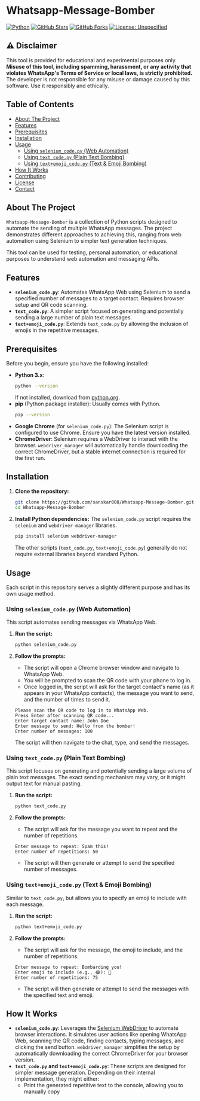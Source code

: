 # Whatsapp-Message-Bomber

[![Python](https://img.shields.io/badge/Language-Python-blue.svg)](https://www.python.org/)
[![GitHub Stars](https://img.shields.io/github/stars/sanskar008/Whatsapp-Message-Bomber?style=social)](https://github.com/sanskar008/Whatsapp-Message-Bomber/stargazers)
[![GitHub Forks](https://img.shields.io/github/forks/sanskar008/Whatsapp-Message-Bomber?style=social)](https://github.com/sanskar008/Whatsapp-Message-Bomber/network/members)
[![License: Unspecified](https://img.shields.io/badge/License-Unspecified-lightgrey.svg)](#license)

## ⚠️ Disclaimer

This tool is provided for educational and experimental purposes only. **Misuse of this tool, including spamming, harassment, or any activity that violates WhatsApp's Terms of Service or local laws, is strictly prohibited.** The developer is not responsible for any misuse or damage caused by this software. Use it responsibly and ethically.

## Table of Contents

- [About The Project](#about-the-project)
- [Features](#features)
- [Prerequisites](#prerequisites)
- [Installation](#installation)
- [Usage](#usage)
  - [Using `selenium_code.py` (Web Automation)](#using-selenium_code.py-web-automation)
  - [Using `text_code.py` (Plain Text Bombing)](#using-text_code.py-plain-text-bombing)
  - [Using `text+emoji_code.py` (Text & Emoji Bombing)](#using-textemoji_code.py-text--emoji-bombing)
- [How It Works](#how-it-works)
- [Contributing](#contributing)
- [License](#license)
- [Contact](#contact)

## About The Project

`Whatsapp-Message-Bomber` is a collection of Python scripts designed to automate the sending of multiple WhatsApp messages. The project demonstrates different approaches to achieving this, ranging from web automation using Selenium to simpler text generation techniques.

This tool can be used for testing, personal automation, or educational purposes to understand web automation and messaging APIs.

## Features

*   **`selenium_code.py`**: Automates WhatsApp Web using Selenium to send a specified number of messages to a target contact. Requires browser setup and QR code scanning.
*   **`text_code.py`**: A simpler script focused on generating and potentially sending a large number of plain text messages.
*   **`text+emoji_code.py`**: Extends `text_code.py` by allowing the inclusion of emojis in the repetitive messages.

## Prerequisites

Before you begin, ensure you have the following installed:

*   **Python 3.x**:
    ```bash
    python --version
    ```
    If not installed, download from [python.org](https://www.python.org/downloads/).
*   **pip** (Python package installer): Usually comes with Python.
    ```bash
    pip --version
    ```
*   **Google Chrome** (for `selenium_code.py`): The Selenium script is configured to use Chrome. Ensure you have the latest version installed.
*   **ChromeDriver**: Selenium requires a WebDriver to interact with the browser. `webdriver_manager` will automatically handle downloading the correct ChromeDriver, but a stable internet connection is required for the first run.

## Installation

1.  **Clone the repository:**
    ```bash
    git clone https://github.com/sanskar008/Whatsapp-Message-Bomber.git
    cd Whatsapp-Message-Bomber
    ```

2.  **Install Python dependencies:**
    The `selenium_code.py` script requires the `selenium` and `webdriver-manager` libraries.
    ```bash
    pip install selenium webdriver-manager
    ```
    The other scripts (`text_code.py`, `text+emoji_code.py`) generally do not require external libraries beyond standard Python.

## Usage

Each script in this repository serves a slightly different purpose and has its own usage method.

### Using `selenium_code.py` (Web Automation)

This script automates sending messages via WhatsApp Web.

1.  **Run the script:**
    ```bash
    python selenium_code.py
    ```

2.  **Follow the prompts:**
    *   The script will open a Chrome browser window and navigate to WhatsApp Web.
    *   You will be prompted to scan the QR code with your phone to log in.
    *   Once logged in, the script will ask for the target contact's name (as it appears in your WhatsApp contacts), the message you want to send, and the number of times to send it.

    ```
    Please scan the QR code to log in to WhatsApp Web.
    Press Enter after scanning QR code...
    Enter target contact name: John Doe
    Enter message to send: Hello from the bomber!
    Enter number of messages: 100
    ```

    The script will then navigate to the chat, type, and send the messages.

### Using `text_code.py` (Plain Text Bombing)

This script focuses on generating and potentially sending a large volume of plain text messages. The exact sending mechanism may vary, or it might output text for manual pasting.

1.  **Run the script:**
    ```bash
    python text_code.py
    ```

2.  **Follow the prompts:**
    *   The script will ask for the message you want to repeat and the number of repetitions.

    ```
    Enter message to repeat: Spam this!
    Enter number of repetitions: 50
    ```

    *   The script will then generate or attempt to send the specified number of messages.

### Using `text+emoji_code.py` (Text & Emoji Bombing)

Similar to `text_code.py`, but allows you to specify an emoji to include with each message.

1.  **Run the script:**
    ```bash
    python text+emoji_code.py
    ```

2.  **Follow the prompts:**
    *   The script will ask for the message, the emoji to include, and the number of repetitions.

    ```
    Enter message to repeat: Bombarding you!
    Enter emoji to include (e.g., 😂): 🚀
    Enter number of repetitions: 75
    ```

    *   The script will then generate or attempt to send the messages with the specified text and emoji.

## How It Works

*   **`selenium_code.py`**: Leverages the [Selenium WebDriver](https://www.selenium.dev/) to automate browser interactions. It simulates user actions like opening WhatsApp Web, scanning the QR code, finding contacts, typing messages, and clicking the send button. `webdriver_manager` simplifies the setup by automatically downloading the correct ChromeDriver for your browser version.
*   **`text_code.py` and `text+emoji_code.py`**: These scripts are designed for simpler message generation. Depending on their internal implementation, they might either:
    *   Print the generated repetitive text to the console, allowing you to manually copy
